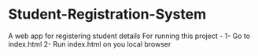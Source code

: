 # Student-Registration-System
A web app for registering student details
For running this project -
1- Go to index.html
2- Run index.html on you local browser
